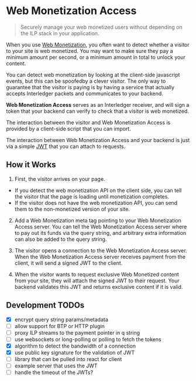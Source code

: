# Web Monetization Access
> Securely manage your web monetized users without depending on the ILP stack
> in your application.

When you use [Web Monetization](https://github.com/interledger/rfcs/blob/master/0028-web-monetization/0028-web-monetization.md), you often want to detect whether a visitor to your site is web monetized. You may want to make sure they pay a minimum amount per second, or a minimum amount in total to unlock your content.

You can detect web monetization by looking at the client-side javascript events, but this can be spoofedby a clever visitor. The only way to guarantee that the visitor is paying is by having a service that actually accepts Interledger packets and communicates to your backend.

**Web Monetization Access** serves as an Interledger receiver, and will sign a token that your backend can verify to check that a visitor is web monetized.

The interaction between the visitor and Web Monetization Access is provided by a client-side script that you can import.

The interaction between Web Monetization Access and your backend is just via a simple [JWT](https://jwt.io) that you can attach to requests.

## How it Works

1. First, the visitor arrives on your page.
  - If you detect the web monetization API on the client side, you can tell the visitor that the page is loading until monetization completes.
  - If the visitor does not have the web monetization API, you can send them to the non-monetized version of your site.

2. Add a Web Monetization meta tag pointing to your Web Monetization Access server. You can tell the Web Monetization Access server where to pay out its funds via the query string, and arbitrary extra information can also be added to the query string.

3. The visitor opens a connection to the Web Monetization Access server. When the Web Monetization Access server receives payment from the client, it will send a signed JWT to the client.

4. When the visitor wants to request exclusive Web Monetized content from your site, they will attach the signed JWT to their request. Your backend validates this JWT and returns exclusive content if it is valid.

## Development TODOs

- [x] encrypt query string params/metadata
- [ ] allow support for BTP or HTTP plugin
- [ ] proxy ILP streams to the payment pointer in q string
- [ ] use websockets or long-polling or polling to fetch the tokens
- [x] algorithm to detect the bandwidth of a connection
- [x] use public key signature for the validation of JWT
- [ ] library that can be pulled into react for client
- [ ] example server that uses the JWT
- [ ] handle the timeout of the JWTs?
